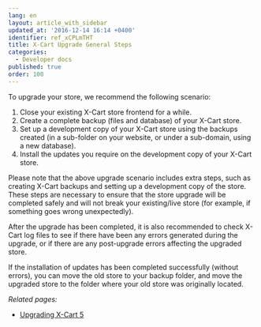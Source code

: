 ```yaml
---
lang: en
layout: article_with_sidebar
updated_at: '2016-12-14 16:14 +0400'
identifier: ref_xCPLmTHT
title: X-Cart Upgrade General Steps
categories:
  - Developer docs
published: true
order: 100
---
```


To upgrade your store, we recommend the following scenario:

1.  Close your existing X-Cart store frontend for a while.
2.  Create a complete backup (files and database) of your X-Cart store.
3.  Set up a development copy of your X-Cart store using the backups created (in a sub-folder on your website, or under a sub-domain, using a new database).
4.  Install the updates you require on the development copy of your X-Cart store.

Please note that the above upgrade scenario includes extra steps, such as creating X-Cart backups and setting up a development copy of the store. These steps are necessary to ensure that the store upgrade will be completed safely and will not break your existing/live store (for example, if something goes wrong unexpectedly).

After the upgrade has been completed, it is also recommended to check X-Cart log files to see if there have been any errors generated during the upgrade, or if there are any post-upgrade errors affecting the upgraded store.

If the installation of updates has been completed successfully (without errors), you can move the old store to your backup folder, and move the upgraded store to the folder where your old store was originally located.

_Related pages:_

*   [Upgrading X-Cart 5](http://kb.x-cart.com/en/general_setup/upgrading_x-cart_5.html)
